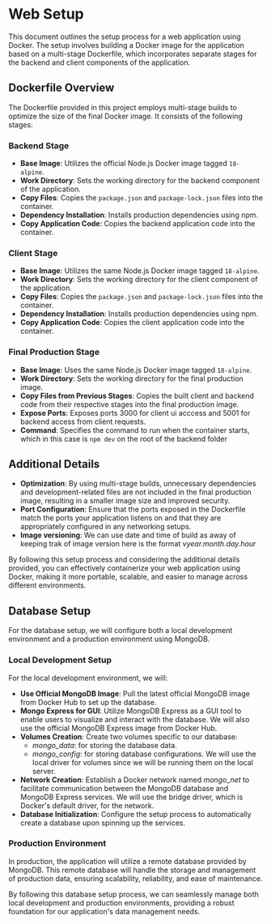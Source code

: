 # Web Setup 

This document outlines the setup process for a web application using Docker. The setup involves building a Docker image for the application based on a multi-stage Dockerfile, which incorporates separate stages for the backend and client components of the application.

## Dockerfile Overview

The Dockerfile provided in this project employs multi-stage builds to optimize the size of the final Docker image. It consists of the following stages:

### Backend Stage
- **Base Image**: Utilizes the official Node.js Docker image tagged `18-alpine`.
- **Work Directory**: Sets the working directory for the backend component of the application.
- **Copy Files**: Copies the `package.json` and `package-lock.json` files into the container.
- **Dependency Installation**: Installs production dependencies using npm.
- **Copy Application Code**: Copies the backend application code into the container.

### Client Stage
- **Base Image**: Utilizes the same Node.js Docker image tagged `18-alpine`.
- **Work Directory**: Sets the working directory for the client component of the application.
- **Copy Files**: Copies the `package.json` and `package-lock.json` files into the container.
- **Dependency Installation**: Installs production dependencies using npm.
- **Copy Application Code**: Copies the client application code into the container.

### Final Production Stage
- **Base Image**: Uses the same Node.js Docker image tagged `18-alpine`.
- **Work Directory**: Sets the working directory for the final production image.
- **Copy Files from Previous Stages**: Copies the built client and backend code from their respective stages into the final production image.
- **Expose Ports**: Exposes ports 3000 for client ui acccess and 5001 for backend access from client requests.
- **Command**: Specifies the command to run when the container starts, which in this case is `npm dev` on the root of the backend folder

## Additional Details

- **Optimization**: By using multi-stage builds, unnecessary dependencies and development-related files are not included in the final production image, resulting in a smaller image size and improved security.
- **Port Configuration**: Ensure that the ports exposed in the Dockerfile match the ports your application listens on and that they are appropriately configured in any networking setups.
- **Image versioning**: We can use date and time of build as away of keeping trak of image version here is the format
*vyear.month.day.hour*


By following this setup process and considering the additional details provided, you can effectively containerize your web application using Docker, making it more portable, scalable, and easier to manage across different environments.


## Database Setup

For the database setup, we will configure both a local development environment and a production environment using MongoDB.

### Local Development Setup

For the local development environment, we will:

- **Use Official MongoDB Image**: Pull the latest official MongoDB image from Docker Hub to set up the database.
- **Mongo Express for GUI**: Utilize MongoDB Express as a GUI tool to enable users to visualize and interact with the database. We will also use the official MongoDB Express image from Docker Hub.
- **Volumes Creation**: Create two volumes specific to our database:
  - *mongo_data*: for storing the database data.
  - *mongo_config*: for storing database configurations.
  We will use the local driver for volumes since we will be running them on the local server.
- **Network Creation**: Establish a Docker network named *mongo_net* to facilitate communication between the MongoDB database and MongoDB Express services. We will use the bridge driver, which is Docker's default driver, for the network.
- **Database Initialization**: Configure the setup process to automatically create a database upon spinning up the services.

### Production Environment

In production, the application will utilize a remote database provided by MongoDB. This remote database will handle the storage and management of production data, ensuring scalability, reliability, and ease of maintenance.

By following this database setup process, we can seamlessly manage both local development and production environments, providing a robust foundation for our application's data management needs.
